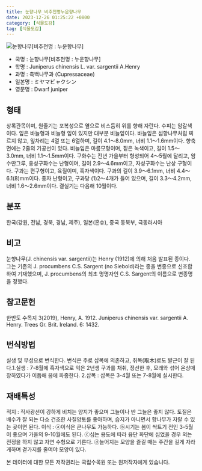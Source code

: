 ```yaml
---
title: 눈향나무_비추천명누운향나무
date: 2023-12-26 01:25:22 +0800
category: [식물도감]
tag: [식물도감]
---
```




![눈향나무[비추천명 : 누운향나무]](/fileUpload/plants/basic/Cupressaceae/Juniperus/15049/15049_1_th2.JPG)
- 국명 : 눈향나무[비추천명 : 누운향나무]
- 학명 : Juniperus chinensis L. var. sargentii A.Henry
- 과명 : 측백나무과 (Cupressaceae)
- 일본명 : ミヤマビャクシン
- 영문명 : Dwarf juniper


## 형태
상록관목이며, 원줄기는 포복성으로 옆으로 비스듬히 위를 향해 자란다. 수피는 암갈색이다. 잎은 바늘형과 비늘형 잎이 있지만 대부분 비늘잎이다. 바늘잎은 섬향나무처럼 찌르지 않고, 잎차례는 4열 또는 6열하며, 길이 4.1～8.0mm, 너비 1.1～1.6mm이다. 향축면에는 2줄의 기공선이 있다. 비늘잎은 마름모형이며, 짙은 녹색이고, 길이 1.5～3.0mm, 너비 1.1～1.5mm이다. 구화수는 전년 가을부터 형성되어 4～5월에 달리고, 암수딴그루, 웅성구화수는 난형이며, 길이 2.9～4.6mm이고, 자성구화수는 난상 구형이다. 구과는 편구형이고, 육질이며, 흑자색이다. 구과의 길이 3.9～6.1mm, 너비 4.4～6.1(8)mm이다. 종자 난형이고, 구과당 (1)2～4개가 들어 있으며, 길이 3.3～4.2mm, 너비 1.6～2.6mm이다. 결실기는 다음해 10월이다.
## 분포
한국(강원, 전남, 경북, 경남, 제주), 일본(혼슈), 중국 동북부, 극동러시아
## 비고
눈향나무(J. chinensis var. sargentii)는 Henry (1912)에 의해 처음 발표된 종이다. 그는 기존의 J. procumbens C.S. Sargent (no Siebold)라는 종을 변종으로 신조합하여 기재했으며, J. procumbens의 최초 명명자인 C.S. Sargent의 이름으로 변종명을 정했다. 
## 참고문헌
한반도 수목지 3(2019), Henry, A. 1912. Juniperus chinensis var. sargentii A. Henry. Trees Gr. Brit. Ireland. 6: 1432.
## 번식방법
실생 및 무성으로 번식한다. 번식은 주로 삽목에 의존하고, 취목(取木)로도 발근이 잘 된다.1.실생 : 7-8월에 흑자색으로 익은 2년생 구과를 채취, 정선한 후, 모래와 섞어 온상매장하였다가 이듬해 봄에 파종한다. 2.삽목 : 삽목은 3-4월 또는 7-8월에 실시한다.
## 재배특성
적지 : 직사광선이 강하게 비치는 양지가 좋으며 그늘이나 반 그늘은 좋지 않다. 토질은 배수가 잘 되는 다소 건조한 사질양토를 좋아하며, 습지가 아니면서 향나무가 자랄 수 있는 곳이면 된다. 이식 : ⓐ이식은 큰나무도 가능하다. ⓑ시기는 봄이 싹트기 전인 3-5월이 좋으며 가을의 9-10월에도 된다. ⓒ심는 용도에 따라 융단 화단에 심었을 경우 외는 전정을 하지 않고 자연 수형으로 기른다. ⓓ늘어지는 모양을 즐길 때는 주간을 길게 자라게하며 곁가지를 줄여야 모양이 있다.






본 데이터에 대한 모든 저작권리는 국립수목원 또는 원저작자에게 있습니다.
